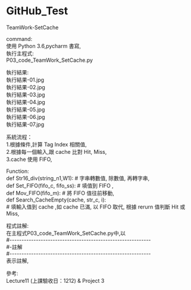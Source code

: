 # GitHub_Test
TeamWork-SetCache  
  
command:  
  使用 Python 3.6,pycharm 書寫,  
執行主程式:  
  P03_code_TeamWork_SetCache.py  
  
執行結果:  
  執行結果-01.jpg  
  執行結果-02.jpg  
  執行結果-03.jpg  
  執行結果-04.jpg  
  執行結果-05.jpg  
  執行結果-06.jpg  
  執行結果-07.jpg  
  
系統流程：  
  1.根據條件,計算 Tag Index 相關值,  
  2.根據每一個輸入,跟 cache 比對 Hit, Miss,  
  3.cache 使用 FIFO,  
      
Function:  
  def Str16_div(string_n1,W1): # 字串轉數值, 除數值, 再轉字串,  
  def Set_FIFO(fifo_c, fifo_ss): # 填值到 FIFO ,  
  def Mov_FIFO(fifo_m): # 將 FIFO 值往前移動,  
  def Search_CacheEmpty(cache, str_c, i):   
      # 填輸入值到 cache ,如 cache 已滿, 以 FIFO 取代, 根據 rerurn 值判斷 Hit 或 Miss,  
  
  
程式註解:  
在主程式P03_code_TeamWork_SetCache.py中,以  
#-----------------------------------------------------------  
#-註解  
#-----------------------------------------------------------  
表示註解,  
  
參考:  
Lecture11 (上課驗收日：1212) & Project 3  
  
  

